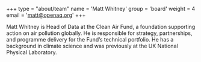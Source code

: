 +++
type = "about/team"
name = 'Matt Whitney'
group = 'board'
weight = 4
email = 'matt@openaq.org'
+++

Matt Whitney is Head of Data at the Clean Air Fund, a foundation supporting action on air pollution globally. He is responsible for strategy, partnerships, and programme delivery for the Fund’s technical portfolio. He has a background in climate science and was previously at the UK National Physical Laboratory. 